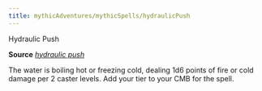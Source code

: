 ```yaml
---
title: mythicAdventures/mythicSpells/hydraulicPush
---
```

Hydraulic Push

**Source** [_hydraulic push_](advanced/spells/hydraulicPush#_hydraulic-push-)

The water is boiling hot or freezing cold, dealing 1d6 points of fire or cold damage per 2 caster levels. Add your tier to your CMB for the spell.

